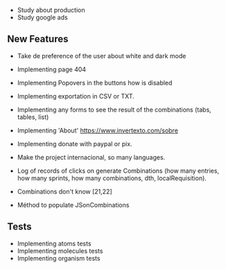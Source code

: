 - Study about production
- Study google ads

## New Features

- Take de preference of the user about white and dark mode
- Implementing page 404
- Implementing Popovers in the buttons how is disabled
- Implementing exportation in CSV or TXT.
- Implementing any forms to see the result of the combinations (tabs, tables, list)
- Implementing 'About' https://www.invertexto.com/sobre
- Implementing donate with paypal or pix.
- Make the project internacional, so many languages.
- Log of records of clicks on generate Combinations (how many entries, how many sprints, how many combinations, dth, localRequisition).

- Combinations don't know [21,22]
- Méthod to populate JSonCombinations

## Tests

- Implementing atoms tests
- Implementing molecules tests
- Implementing organism tests

